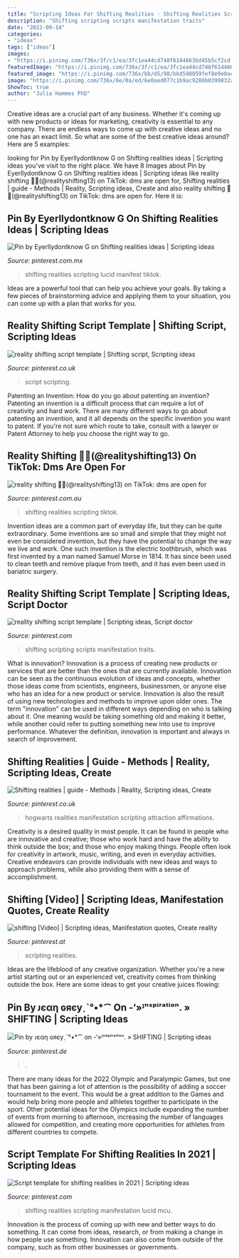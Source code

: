 ```yaml
---
title: "Scripting Ideas For Shifting Realities - Shifting Realities Scripting Manifestation Lucid Mcu"
description: "Shifting scripting scripts manifestation traits"
date: "2022-09-14"
categories:
- "ideas"
tags: ["ideas"]
images:
- "https://i.pinimg.com/736x/3f/c1/ea/3fc1ea44cd748f6144663bd45b5cf2cd.jpg"
featuredImage: "https://i.pinimg.com/736x/3f/c1/ea/3fc1ea44cd748f6144663bd45b5cf2cd.jpg"
featured_image: "https://i.pinimg.com/736x/bb/d5/98/bbd598059fef8e9e0acb40e2759d5a52.jpg"
image: "https://i.pinimg.com/736x/6e/0a/ed/6e0aed077c1b9ac9286b0399832a3cf2.jpg"
ShowToc: true
author: "Julia Hammes PhD"
---
```



Creative ideas are a crucial part of any business. Whether it's coming up with new products or ideas for marketing, creativity is essential to any company. There are endless ways to come up with creative ideas and no one has an exact limit. So what are some of the best creative ideas around? Here are 5 examples: 

	

		
looking for Pin by Eyerllydontknow G on Shifting realities ideas | Scripting ideas you've visit to the right place. We have 8 Images about Pin by Eyerllydontknow G on Shifting realities ideas | Scripting ideas like reality shifting 🍏💚(@realityshifting13) on TikTok: dms are open for, Shifting realities | guide - Methods | Reality, Scripting ideas, Create and also reality shifting 🍏💚(@realityshifting13) on TikTok: dms are open for. Here it is:
		
    
## Pin By Eyerllydontknow G On Shifting Realities Ideas | Scripting Ideas

<img loading=lazy src="https://i.pinimg.com/736x/4a/66/45/4a66456034066f2d9bdf0c949bfa60d9.jpg" onerror="this.onerror=null;this.src='https://tse1.mm.bing.net/th?id=OIP.SwdWJz568_MKP5f0FQjA6wHaNK&amp;pid=15.1';" alt="Pin by Eyerllydontknow G on Shifting realities ideas | Scripting ideas">

_Source: pinterest.com.mx_

>shifting realities scripting lucid manifest tiktok. 

	

Ideas are a powerful tool that can help you achieve your goals. By taking a few pieces of brainstorming advice and applying them to your situation, you can come up with a plan that works for you.

    
## Reality Shifting Script Template | Shifting Script, Scripting Ideas

<img loading=lazy src="https://i.pinimg.com/736x/3a/88/e7/3a88e7bbbcc844e6fb2125e04bf55433.jpg" onerror="this.onerror=null;this.src='https://tse1.mm.bing.net/th?id=OIP.hHnlAFYIWIkxmeVY5sBEoAHaPp&amp;pid=15.1';" alt="reality shifting script template | Shifting script, Scripting ideas">

_Source: pinterest.co.uk_

>script scripting. 

	

Patenting an Invention: How do you go about patenting an invention?
Patenting an invention is a difficult process that can require a lot of creativity and hard work. There are many different ways to go about patenting an invention, and it all depends on the specific invention you want to patent. If you're not sure which route to take, consult with a lawyer or Patent Attorney to help you choose the right way to go.

    
## Reality Shifting 🍏💚(@realityshifting13) On TikTok: Dms Are Open For

<img loading=lazy src="https://i.pinimg.com/736x/6e/0a/ed/6e0aed077c1b9ac9286b0399832a3cf2.jpg" onerror="this.onerror=null;this.src='https://tse2.mm.bing.net/th?id=OIP.2JriJajubjxi6hIHizCv6QHaNJ&amp;pid=15.1';" alt="reality shifting 🍏💚(@realityshifting13) on TikTok: dms are open for">

_Source: pinterest.com.au_

>shifting realities scripting tiktok. 

	

Invention ideas are a common part of everyday life, but they can be quite extraordinary. Some inventions are so small and simple that they might not even be considered invention, but they have the potential to change the way we live and work. One such invention is the electric toothbrush, which was first invented by a man named Samuel Morse in 1814. It has since been used to clean teeth and remove plaque from teeth, and it has even been used in bariatric surgery.

    
## Reality Shifting Script Template | Scripting Ideas, Script Doctor

<img loading=lazy src="https://i.pinimg.com/736x/d1/5a/b0/d15ab0761c11184b8f92ecddb329b8d4.jpg" onerror="this.onerror=null;this.src='https://tse1.mm.bing.net/th?id=OIP.gsbchnepAK0vx_xF0hS0vAHaJm&amp;pid=15.1';" alt="reality shifting script template | Scripting ideas, Script doctor">

_Source: pinterest.com_

>shifting scripting scripts manifestation traits. 

	

What is innovation?
Innovation is a process of creating new products or services that are better than the ones that are currently available. Innovation can be seen as the continuous evolution of ideas and concepts, whether those ideas come from scientists, engineers, businessmen, or anyone else who has an idea for a new product or service. Innovation is also the result of using new technologies and methods to improve upon older ones.
The term "innovation" can be used in different ways depending on who is talking about it. One meaning would be taking something old and making it better, while another could refer to putting something new into use to improve performance. Whatever the definition, innovation is important and always in search of improvement.

    
## Shifting Realities | Guide - Methods | Reality, Scripting Ideas, Create

<img loading=lazy src="https://i.pinimg.com/736x/bf/79/7c/bf797c659e9eaf31227a62ede97759c1.jpg" onerror="this.onerror=null;this.src='https://tse2.mm.bing.net/th?id=OIP.403etj-CXxZtCHpnQLCMNQHaKB&amp;pid=15.1';" alt="Shifting realities | guide - Methods | Reality, Scripting ideas, Create">

_Source: pinterest.co.uk_

>hogwarts realities manifestation scripting attraction affirmations. 

	

Creativity is a desired quality in most people. It can be found in people who are innovative and creative; those who work hard and have the ability to think outside the box; and those who enjoy making things. People often look for creativity in artwork, music, writing, and even in everyday activities. Creative endeavors can provide individuals with new ideas and ways to approach problems, while also providing them with a sense of accomplishment.

    
## Shifting [Video] | Scripting Ideas, Manifestation Quotes, Create Reality

<img loading=lazy src="https://i.pinimg.com/736x/3f/c1/ea/3fc1ea44cd748f6144663bd45b5cf2cd.jpg" onerror="this.onerror=null;this.src='https://tse3.mm.bing.net/th?id=OIP.pSI4BKETmDLvY6z5VwVnVgHaNK&amp;pid=15.1';" alt="shifting [Video] | Scripting ideas, Manifestation quotes, Create reality">

_Source: pinterest.at_

>scripting realities. 

	

Ideas are the lifeblood of any creative organization. Whether you're a new artist starting out or an experienced vet, creativity comes from thinking outside the box. Here are some ideas to get your creative juices flowing: 

    
## Pin By ᴊєαη ɢяєуˏˋ°•*⁀ On -‘»ᴵⁿˢᵖⁱʳᵃᵗⁱᵒⁿ. » SHIFTING | Scripting Ideas

<img loading=lazy src="https://i.pinimg.com/736x/bb/d5/98/bbd598059fef8e9e0acb40e2759d5a52.jpg" onerror="this.onerror=null;this.src='https://tse4.mm.bing.net/th?id=OIP.D63qIBfv0zP_-VCC_OUFFAHaND&amp;pid=15.1';" alt="Pin by ᴊєαη ɢяєуˏˋ°•*⁀ on -‘»ᴵⁿˢᵖⁱʳᵃᵗⁱᵒⁿ. » SHIFTING | Scripting ideas">

_Source: pinterest.de_

>. 

	

There are many ideas for the 2022 Olympic and Paralympic Games, but one that has been gaining a lot of attention is the possibility of adding a soccer tournament to the event. This would be a great addition to the Games and would help bring more people and athletes together to participate in the sport. Other potential ideas for the Olympics include expanding the number of events from morning to afternoon, increasing the number of languages allowed for competition, and creating more opportunities for athletes from different countries to compete.

    
## Script Template For Shifting Realities In 2021 | Scripting Ideas

<img loading=lazy src="https://i.pinimg.com/736x/54/e3/ae/54e3ae80a28c7dfd58feed8a0726f768.jpg" onerror="this.onerror=null;this.src='https://tse2.mm.bing.net/th?id=OIP.lZA9QWB1zc0uZD_TgY0OrAHaJg&amp;pid=15.1';" alt="Script template for shifting realities in 2021 | Scripting ideas">

_Source: pinterest.com_

>shifting realities scripting manifestation lucid mcu. 

	

Innovation is the process of coming up with new and better ways to do something. It can come from ideas, research, or from making a change in how people use something. Innovation can also come from outside of the company, such as from other businesses or governments.

